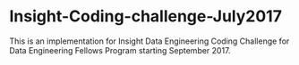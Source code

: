# Insight-Coding-challenge-July2017

This is an implementation for Insight Data Engineering Coding Challenge for Data Engineering Fellows Program starting September 2017.

